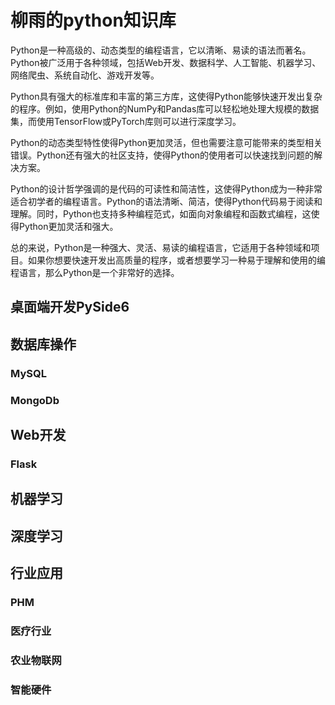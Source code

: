 # 柳雨的python知识库

Python是一种高级的、动态类型的编程语言，它以清晰、易读的语法而著名。Python被广泛用于各种领域，包括Web开发、数据科学、人工智能、机器学习、网络爬虫、系统自动化、游戏开发等。

Python具有强大的标准库和丰富的第三方库，这使得Python能够快速开发出复杂的程序。例如，使用Python的NumPy和Pandas库可以轻松地处理大规模的数据集，而使用TensorFlow或PyTorch库则可以进行深度学习。

Python的动态类型特性使得Python更加灵活，但也需要注意可能带来的类型相关错误。Python还有强大的社区支持，使得Python的使用者可以快速找到问题的解决方案。

Python的设计哲学强调的是代码的可读性和简洁性，这使得Python成为一种非常适合初学者的编程语言。Python的语法清晰、简洁，使得Python代码易于阅读和理解。同时，Python也支持多种编程范式，如面向对象编程和函数式编程，这使得Python更加灵活和强大。

总的来说，Python是一种强大、灵活、易读的编程语言，它适用于各种领域和项目。如果你想要快速开发出高质量的程序，或者想要学习一种易于理解和使用的编程语言，那么Python是一个非常好的选择。

## 桌面端开发PySide6

## 数据库操作

### MySQL

### MongoDb

## Web开发

### Flask

## 机器学习

## 深度学习

## 行业应用

### PHM

### 医疗行业

### 农业物联网

### 智能硬件
